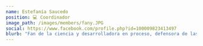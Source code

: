 ```yaml
---
name: Estefanía Saucedo
position: 💻 Coordinador
image_path: /images/members/fany.JPG
social: https://www.facebook.com/profile.php?id=100009823413497
blurb: "Fan de la ciencia y desarrolladora en proceso, defensora de las causas sociales."
---
```

